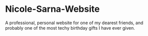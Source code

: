 # Nicole-Sarna-Website
A professional, personal website for one of my dearest friends, and probably one of the most techy birthday gifts I have ever given.
